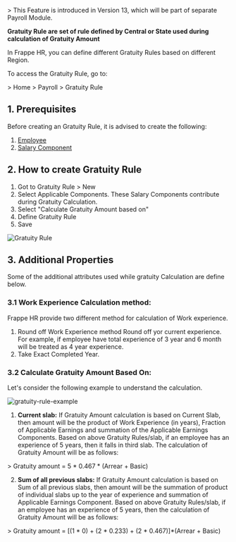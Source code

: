 \> This Feature is introduced in Version 13, which will be part of separate Payroll Module.

**Gratuity Rule are set of rule defined by Central or State used during calculation of Gratuity Amount**

In Frappe HR, you can define different Gratuity Rules based on different Region.

To access the Gratuity Rule, go to:

\> Home > Payroll > Gratuity Rule

## 1\. Prerequisites

Before creating an Gratuity Rule, it is advised to create the following:

1.  [Employee](https://docs.erpnext.com/docs/v14/user/manual/en/human-resources/employee)
2.  [Salary Component](https://docs.erpnext.com/docs/v14/user/manual/en/human-resources/salary-component)

## 2\. How to create Gratuity Rule

1.  Got to Gratuity Rule > New
2.  Select Applicable Components. These Salary Components contribute during Gratuity Calculation.
3.  Select "Calculate Gratuity Amount based on"
4.  Define Gratuity Rule
5.  Save

![Gratuity Rule](https://docs.erpnext.com/files/gratuity-rule.png)

## 3\. Additional Properties

Some of the additional attributes used while gratuity Calculation are define below.

### 3.1 Work Experience Calculation method:

Frappe HR provide two different method for calculation of Work experience.

1.  Round off Work Experience method Round off yor current experience. For example, if employee have total experience of 3 year and 6 month will be treated as 4 year experience.
2.  Take Exact Completed Year.

### 3.2 Calculate Gratuity Amount Based On:

Let's consider the following example to understand the calculation.

![gratuity-rule-example](https://docs.erpnext.com/files/gratuity-rule-example.png)

1.  **Current slab:** If Gratuity Amount calculation is based on Current Slab, then amount will be the product of Work Experience (in years), Fraction of Applicable Earnings and summation of the Applicable Earnings Components. Based on above Gratuity Rules/slab, if an employee has an experience of 5 years, then it falls in third slab. The calculation of Gratuity Amount will be as follows:

\> Gratuity amount = 5 \* 0.467 \* (Arrear + Basic)

2.  **Sum of all previous slabs:** If Gratuity Amount calculation is based on Sum of all previous slabs, then amount will be the summation of product of individual slabs up to the year of experience and summation of Applicable Earnings Component. Based on above Gratuity Rules/slab, if an employee has an experience of 5 years, then the calculation of Gratuity Amount will be as follows:

\> Gratuity amount = \[(1 \* 0) + (2 \* 0.233) + (2 \* 0.467)\]\*(Arrear + Basic)